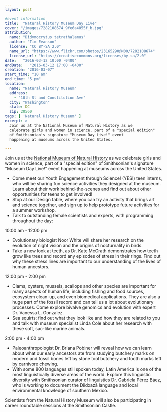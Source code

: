 ```yaml
---
layout: post

#event information
title:  "Natural History Museum Day Live"
cover: "/images/7282108674_9fe6a4855f_b.jpg"
attribution:
  name: "Didymocrytus tetrathalamus"
  author: "Tim Evanson"
  license: "CC BY-SA 2.0"
  name_url: "https://www.flickr.com/photos/23165290@N00/7282108674"
  license_url: "https://creativecommons.org/licenses/by-sa/2.0"
date:   "2016-03-12 10:00 -0400"
endDate:   "2016-03-12 17:00 -0400"
creation: "2016-03-07"
start_time: "10 am"
end_time: "5 pm"
location:
  name: "Natural History Museum"
  address:
    - "10th St and Constitution Ave"
  city: "Washington"
  state: DC
  zip: 20560
tags: [ 'Natural History Museum' ]
excerpt: >
  Join us at the National Museum of Natural History as we
  celebrate girls and women in science, part of a "special edition"
  of Smithsonian's signature "Museum Day Live!" event
  happening at museums across the United States.

---
```


Join us at the
[National Museum of Natural History](
http://naturalhistory.si.edu/calendar.asp?trumbaEmbed=view%3Devent%26eventid%3D118022046)
as we celebrate girls and women in science, part of a "special edition"
of Smithsonian's signature "Museum Day Live!" event happening at
museums across the United States.

* Come meet our Youth Engagement through Science! (YES!) teen interns,
who will be sharing fun science activities they designed at the museum.
Learn about their work behind-the-scenes and find out about other
opportunities for teens to get involved!
* Stop at our Design table, where you can try an activity that brings
art and science together, and sign up to help prototype future
activities for a summer workshop.
* Talk to outstanding female scientists and experts, with programming 
throughout the day:

10:00 am - 12:00 pm         

* Evolutionary biologist Noor White will share her research on the
evolution of night vision and the origins of nocturnality in birds.
* Take a new look at teeth, as Dr. Kate McGrath demonstrates how teeth
grow like trees and record any episodes of stress in their rings.
Find out why these stress lines are important to our understanding of
the lives of human ancestors.

12:00 pm - 2:00 pm

* Clams, oysters, mussels, scallops and other species are important for
many aspects of human life, including fishing and food sources,
ecosystem clean-up, and even biomedical applications.  They are also a
huge part of the fossil record and can tell us a lot about evolutionary
processes. Come explore bivalve genomics and evolution with expert
Dr. Vanessa L. Gonzalez.
* Sea squirts: find out what they look like and how they are related to
you and talk with museum specialist Linda Cole about her research with
these soft, sac-like marine animals.

2:00 pm - 4:00 pm

* Paleoanthropologist Dr. Briana Pobiner will reveal how we can learn
about what our early ancestors ate from studying butchery marks on
modern and fossil bones left by stone tool butchery and tooth marks
left by carnivore chewing.
* With some 800 languages still spoken today, Latin America is one of
the most linguistically diverse areas of the world. Explore this
linguistic diversity with Smithsonian curator of linguistics
Dr. Gabriela Pérez Báez, who is working to document the Diidxazá
language and local environmental knowledge of southern Mexico.

Scientists from the Natural History Museum will also be participating
in career roundtable sessions at the Smithsonian Castle.

